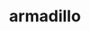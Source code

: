 ---
title: "armadillo"
layout: cache
categories: [package, develop]
meta: {"compilers": ["gcc@=12.3.0"], "num_specs": 6, "num_specs_by_stack": {"root": 6, "tutorial": 6}, "oss": ["ubuntu22.04"], "platforms": ["linux"], "stacks": ["root", "tutorial"], "targets": ["x86_64_v3"], "versions": ["14.2.2"]}
spec_details: [{"compiler": "gcc@=12.3.0", "hash": "23i6ahe7rkdxnnl3zp7exd5tq45qlatv", "os": "ubuntu22.04", "platform": "linux", "size": "-", "stacks": ["root", "tutorial"], "tarball": "https://binaries.spack.io/develop/build_cache/linux-ubuntu22.04-x86_64_v3/gcc-12.3.0/armadillo-14.2.2/linux-ubuntu22.04-x86_64_v3-gcc-12.3.0-armadillo-14.2.2-23i6ahe7rkdxnnl3zp7exd5tq45qlatv.spack", "target": "x86_64_v3", "variants": ["build_system=cmake", "build_type=Release", "generator=make", "~ipo", "patches=59207b1"], "versions": ["14.2.2"]}, {"compiler": "gcc@=12.3.0", "hash": "2lvlhjjxdzx2eyy3kb4kdgmgvgmg2iox", "os": "ubuntu22.04", "platform": "linux", "size": "-", "stacks": ["root", "tutorial"], "tarball": "https://binaries.spack.io/develop/build_cache/linux-ubuntu22.04-x86_64_v3/gcc-12.3.0/armadillo-14.2.2/linux-ubuntu22.04-x86_64_v3-gcc-12.3.0-armadillo-14.2.2-2lvlhjjxdzx2eyy3kb4kdgmgvgmg2iox.spack", "target": "x86_64_v3", "variants": ["build_system=cmake", "build_type=Release", "generator=make", "~ipo", "patches=59207b1"], "versions": ["14.2.2"]}, {"compiler": "gcc@=12.3.0", "hash": "cmz7ykamqgya52nmu7hl2dnnuwbavhag", "os": "ubuntu22.04", "platform": "linux", "size": "-", "stacks": ["root", "tutorial"], "tarball": "https://binaries.spack.io/develop/build_cache/linux-ubuntu22.04-x86_64_v3/gcc-12.3.0/armadillo-14.2.2/linux-ubuntu22.04-x86_64_v3-gcc-12.3.0-armadillo-14.2.2-cmz7ykamqgya52nmu7hl2dnnuwbavhag.spack", "target": "x86_64_v3", "variants": ["build_system=cmake", "build_type=Release", "generator=make", "~ipo", "patches=59207b1"], "versions": ["14.2.2"]}, {"compiler": "gcc@=12.3.0", "hash": "hr2bk3m2ertn5epfixmwxrc3rvegddhp", "os": "ubuntu22.04", "platform": "linux", "size": "-", "stacks": ["root", "tutorial"], "tarball": "https://binaries.spack.io/develop/build_cache/linux-ubuntu22.04-x86_64_v3/gcc-12.3.0/armadillo-14.2.2/linux-ubuntu22.04-x86_64_v3-gcc-12.3.0-armadillo-14.2.2-hr2bk3m2ertn5epfixmwxrc3rvegddhp.spack", "target": "x86_64_v3", "variants": ["build_system=cmake", "build_type=Release", "generator=make", "~ipo", "patches=59207b1"], "versions": ["14.2.2"]}, {"compiler": "gcc@=12.3.0", "hash": "kisbhmzpnczr2nroaivbpc75bnwubuln", "os": "ubuntu22.04", "platform": "linux", "size": "-", "stacks": ["root", "tutorial"], "tarball": "https://binaries.spack.io/develop/build_cache/linux-ubuntu22.04-x86_64_v3/gcc-12.3.0/armadillo-14.2.2/linux-ubuntu22.04-x86_64_v3-gcc-12.3.0-armadillo-14.2.2-kisbhmzpnczr2nroaivbpc75bnwubuln.spack", "target": "x86_64_v3", "variants": ["build_system=cmake", "build_type=Release", "generator=make", "~ipo", "patches=59207b1"], "versions": ["14.2.2"]}, {"compiler": "gcc@=12.3.0", "hash": "sm536lypuwbbvoyyq7fhqiexfpeaaweh", "os": "ubuntu22.04", "platform": "linux", "size": "-", "stacks": ["root", "tutorial"], "tarball": "https://binaries.spack.io/develop/build_cache/linux-ubuntu22.04-x86_64_v3/gcc-12.3.0/armadillo-14.2.2/linux-ubuntu22.04-x86_64_v3-gcc-12.3.0-armadillo-14.2.2-sm536lypuwbbvoyyq7fhqiexfpeaaweh.spack", "target": "x86_64_v3", "variants": ["build_system=cmake", "build_type=Release", "generator=make", "~ipo", "patches=59207b1"], "versions": ["14.2.2"]}]
---